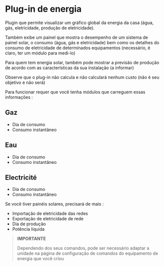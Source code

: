 # Plug-in de energia

Plugin que permite visualizar um gráfico global da energia da casa (água, gás, eletricidade, produção de eletricidade).

Também exibe um painel que mostra o desempenho de um sistema de painel solar, o consumo (água, gás e eletricidade) bem como os detalhes do consumo de eletricidade de determinados equipamentos (necessário, é claro, ter um módulo para medi-lo)

Para quem tem energia solar, também pode mostrar a previsão de produção de acordo com as características da sua instalação (a informar)

Observe que o plug-in não calcula e não calculará nenhum custo (não é seu objetivo e não será)

Para funcionar requer que você tenha módulos que carreguem essas informações : 

## Gaz

- Dia de consumo
- Consumo instantâneo

## Eau

- Dia de consumo
- Consumo instantâneo

## Electricité

- Dia de consumo
- Consumo instantâneo

Se você tiver painéis solares, precisará de mais : 

- Importação de eletricidade das redes
- Exportação de eletricidade de rede
- Dia de produção
- Potência líquida

>**IMPORTANTE**
>
>Dependendo dos seus comandos, pode ser necessário adaptar a unidade na página de configuração de comandos do equipamento de energia que você criou